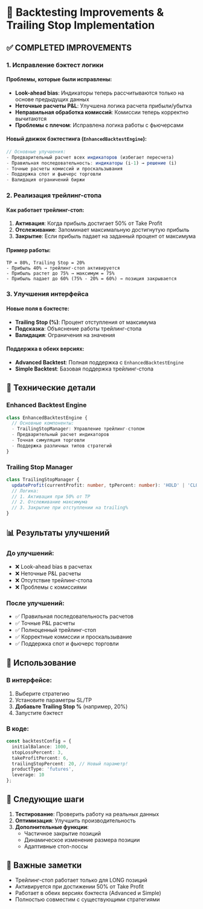# 🚀 Backtesting Improvements & Trailing Stop Implementation

## ✅ **COMPLETED IMPROVEMENTS**

### 1. Исправление бэктест логики

#### Проблемы, которые были исправлены:
- **Look-ahead bias**: Индикаторы теперь рассчитываются только на основе предыдущих данных
- **Неточные расчеты P&L**: Улучшена логика расчета прибыли/убытка
- **Неправильная обработка комиссий**: Комиссии теперь корректно вычитаются
- **Проблемы с плечом**: Исправлена логика работы с фьючерсами

#### Новый движок бэктестинга (`EnhancedBacktestEngine`):
```typescript
// Основные улучшения:
- Предварительный расчет всех индикаторов (избегает пересчета)
- Правильная последовательность: индикаторы (i-1) → решение (i)
- Точные расчеты комиссий и проскальзывания
- Поддержка спот и фьючерс торговли
- Валидация ограничений биржи
```

### 2. Реализация трейлинг-стопа

#### Как работает трейлинг-стоп:
1. **Активация**: Когда прибыль достигает 50% от Take Profit
2. **Отслеживание**: Запоминает максимальную достигнутую прибыль
3. **Закрытие**: Если прибыль падает на заданный процент от максимума

#### Пример работы:
```
TP = 80%, Trailing Stop = 20%
- Прибыль 40% → трейлинг-стоп активируется
- Прибыль растет до 75% → максимум = 75%
- Прибыль падает до 60% (75% - 20% = 60%) → позиция закрывается
```

### 3. Улучшения интерфейса

#### Новые поля в бэктесте:
- **Trailing Stop (%)**: Процент отступления от максимума
- **Подсказка**: Объяснение работы трейлинг-стопа
- **Валидация**: Ограничения на значения

#### Поддержка в обеих версиях:
- **Advanced Backtest**: Полная поддержка с `EnhancedBacktestEngine`
- **Simple Backtest**: Базовая поддержка трейлинг-стопа

## 🔧 Технические детали

### Enhanced Backtest Engine
```typescript
class EnhancedBacktestEngine {
  // Основные компоненты:
  - TrailingStopManager: Управление трейлинг-стопом
  - Предварительный расчет индикаторов
  - Точная симуляция торговли
  - Поддержка различных типов стратегий
}
```

### Trailing Stop Manager
```typescript
class TrailingStopManager {
  updateProfit(currentProfit: number, tpPercent: number): 'HOLD' | 'CLOSE'
  // Логика:
  // 1. Активация при 50% от TP
  // 2. Отслеживание максимума
  // 3. Закрытие при отступлении на trailing%
}
```

## 📊 Результаты улучшений

### До улучшений:
- ❌ Look-ahead bias в расчетах
- ❌ Неточные P&L расчеты
- ❌ Отсутствие трейлинг-стопа
- ❌ Проблемы с комиссиями

### После улучшений:
- ✅ Правильная последовательность расчетов
- ✅ Точные P&L расчеты
- ✅ Полноценный трейлинг-стоп
- ✅ Корректные комиссии и проскальзывание
- ✅ Поддержка спот и фьючерс торговли

## 🎯 Использование

### В интерфейсе:
1. Выберите стратегию
2. Установите параметры SL/TP
3. **Добавьте Trailing Stop %** (например, 20%)
4. Запустите бэктест

### В коде:
```typescript
const backtestConfig = {
  initialBalance: 1000,
  stopLossPercent: 3,
  takeProfitPercent: 6,
  trailingStopPercent: 20, // Новый параметр!
  productType: 'futures',
  leverage: 10
};
```

## 🔮 Следующие шаги

1. **Тестирование**: Проверить работу на реальных данных
2. **Оптимизация**: Улучшить производительность
3. **Дополнительные функции**: 
   - Частичное закрытие позиций
   - Динамическое изменение размера позиции
   - Адаптивные стоп-лоссы

## 📝 Важные заметки

- Трейлинг-стоп работает только для LONG позиций
- Активируется при достижении 50% от Take Profit
- Работает в обеих версиях бэктеста (Advanced и Simple)
- Полностью совместим с существующими стратегиями
